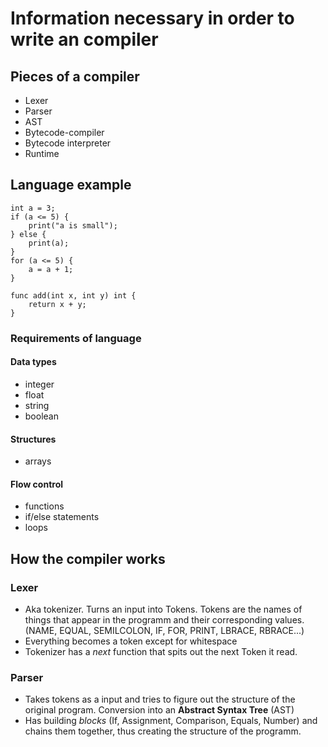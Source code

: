 # Information necessary in order to write an compiler

## Pieces of a compiler
- Lexer
- Parser
- AST
- Bytecode-compiler
- Bytecode interpreter
- Runtime


## Language example

```
int a = 3;
if (a <= 5) {
    print("a is small");
} else {
    print(a);
}
for (a <= 5) {
    a = a + 1;
}

func add(int x, int y) int {
    return x + y;
}
```

### Requirements of language
#### Data types
- integer
- float
- string
- boolean

#### Structures
- arrays

#### Flow control
- functions
- if/else statements
- loops

## How the compiler works
### Lexer 
- Aka tokenizer. Turns an input into Tokens. Tokens are the names of things that appear in the programm and their corresponding values. (NAME, EQUAL, SEMILCOLON, IF, FOR, PRINT, LBRACE, RBRACE...)
- Everything becomes a token except for whitespace
- Tokenizer has a *next* function that spits out the next Token it read.

### Parser
- Takes tokens as a input and tries to figure out the structure of the original program. Conversion into an **Abstract Syntax Tree** (AST)
- Has building *blocks* (If, Assignment, Comparison, Equals, Number) and chains them together, thus creating the structure of the programm.

